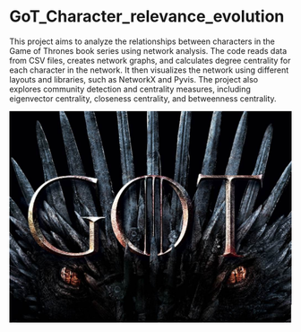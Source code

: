 # GoT_Character_relevance_evolution

This project aims to analyze the relationships between characters in the Game of Thrones book series 
using network analysis.  The code reads data from CSV files, creates network graphs, and calculates 
degree centrality for each character in the network. It then visualizes the network using different 
layouts and libraries, such as NetworkX and Pyvis. The project also explores community detection and 
centrality measures, including eigenvector centrality, closeness centrality, and betweenness centrality.

<img src="images/Got.jpeg" alt="Langchain image" width="1200"/>

